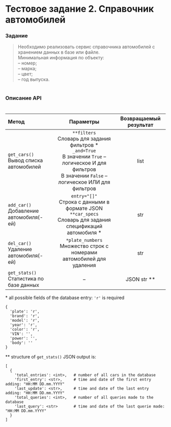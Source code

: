 # Тестовое задание 2. Справочник автомобилей
### Задание
>Необходимо реализовать сервис справочника автомобилей с хранением данных в базе или файле.
><br/>Минимальная информация по объекту:<br/> – номер;<br/> – марка;<br/> – цвет;<br/> – год выпуска.
#
### Описание API
#

| Метод | Параметры | Возвращаемый результат |
| :--- | :---: | :---: |
| ```get_cars()``` <br/> Вывод списка автомобилей | ```**filters```<br/>Словарь для задания фильтров \*<br/>```_and=True```<br/>В значении ```True``` – логическое И для фильтров<br/>В значении ```False``` – логическое ИЛИ для фильтров | list <br/> |
| ```add_car()``` <br/> Добавление автомобиля(-ей) | ```entry="[]"```<br/>Строка с данными в формате JSON<br/>```**car_specs```<br/>Словарь для задания спецификаций автомобиля \* | str <br/> |
| ```del_car()``` <br/> Удаление автомобиля(-ей) | ```*plate_numbers```<br/>Множество строк с номерами автомобилей для удаления | str |
| ```get_stats()``` <br/> Статистика по базе данных |   –   | JSON str \*\* |

\* all possible fields of the database entry: ```'r'``` is required
```
{
  'plate': 'r',
  'brand': 'r',
  'model': 'r',
  'year': 'r',
  'color': 'r',
  'VIN': '',
  'power': '',
  'body': ''
}
```
\*\* structure of ```get_stats()``` JSON output is:
```
[
  {
    'total_entries': <int>,   # number of all cars in the database
    'first_entry': <str>,     # time and date of the first entry adding: "HH:MM DD.mm.YYYY"
    'last_update': <str>,     # time and date of the last entry adding: "HH:MM DD.mm.YYYY"
    'total_queries': <int>,   # number of all queries made to the database
    'last_query': <str>       # time and date of the last querie made: "HH:MM DD.mm.YYYY"
  }
]
```
